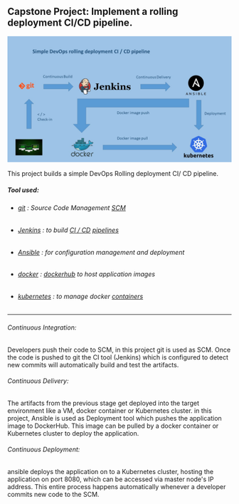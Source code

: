 
## Capstone Project: Implement a rolling deployment CI/CD pipeline.

![simple devops cicd pipeline](https://github.com/SG75/capstone-project/blob/master/images/cicd.jpg)

This project builds a simple DevOps Rolling deployment CI/ CD pipeline.

##### Tool used:
- ######  [git](https://git-scm.com/) :  Source Code Management [SCM](https://git-scm.com/)
- ######  [Jenkins](https://jenkins.io/) :  to build [CI / CD](https://codilime.com/what-is-ci-cd-all-you-need-to-know/)   [pipelines](https://jenkins.io/doc/book/pipeline/)
- ###### [Ansible](https://www.ansible.com/) : for configuration management and deployment
- ###### [docker](https://www.docker.com/) : [dockerhub](https://hub.docker.com/) to host application images
- ###### [kubernetes](https://kubernetes.io/) : to manage docker [containers](https://kubernetes.io/docs/concepts/containers/overview/) 

---


###### Continuous Integration:

Developers push their code to SCM, in this project git is used as SCM. Once the code is pushed to git the CI tool (Jenkins) which is configured to detect new commits will automatically build and test the artifacts.

###### Continuous Delivery:

The artifacts from the previous stage get deployed into the target environment like a VM, docker container or Kubernetes cluster.
in this project, Ansible is used as Deployment tool which pushes the application image to DockerHub. This image can be pulled by a docker container or Kubernetes cluster to deploy the application.

###### Continuous Deployment: 
ansible deploys the application on to a Kubernetes cluster, hosting the application on port 8080, which can be accessed via master node's IP address. This entire process happens automatically whenever a developer commits new code to the SCM.


